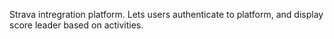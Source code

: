 Strava intregration platform.
Lets users authenticate to platform, and display score leader based on activities.
